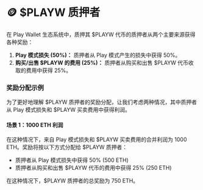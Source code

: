 # 🪙 $PLAYW 质押者

在 Play Wallet 生态系统中，质押其 $PLAYW 代币的质押者从两个主要来源获得各种奖励：

1. **Play 模式损失 (50%)：** 质押者从 Play 模式产生的损失中获得 50%。
2. **购买/出售 $PLAYW 的费用 (25%)：** 质押者从购买和出售 $PLAYW 代币收取的费用中获得 25%。

### 奖励分配示例

为了更好地理解 $PLAYW 质押者的奖励分配，让我们考虑两种情况，其中质押者从 Play 模式损失和 $PLAYW 买卖费用中获得利润。

#### 场景 1：1000 ETH 利润

在这种情况下，来自 Play 模式损失和 $PLAYW 买卖费用的合并利润为 1000 ETH。奖励将按以下方式分配给 $PLAYW 质押者：

* 质押者从 Play 模式损失中获得 50% (500 ETH)
* 质押者从购买和出售 $PLAYW 代币的费用中获得 25% (250 ETH)

在这种情况下，$PLAYW 质押者的总奖励为 750 ETH。
